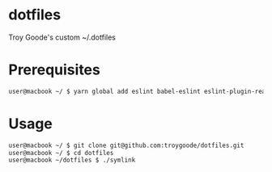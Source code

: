 # dotfiles

Troy Goode's custom ~/.dotfiles

# Prerequisites

```bash
user@macbook ~/ $ yarn global add eslint babel-eslint eslint-plugin-react eslint-plugin-flowtype eslint-config-standard
```

# Usage

```bash
user@macbook ~/ $ git clone git@github.com:troygoode/dotfiles.git
user@macbook ~/ $ cd dotfiles
user@macbook ~/dotfiles $ ./symlink
```
